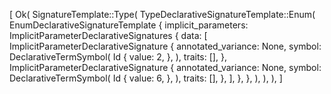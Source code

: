 [
    Ok(
        SignatureTemplate::Type(
            TypeDeclarativeSignatureTemplate::Enum(
                EnumDeclarativeSignatureTemplate {
                    implicit_parameters: ImplicitParameterDeclarativeSignatures {
                        data: [
                            ImplicitParameterDeclarativeSignature {
                                annotated_variance: None,
                                symbol: DeclarativeTermSymbol(
                                    Id {
                                        value: 2,
                                    },
                                ),
                                traits: [],
                            },
                            ImplicitParameterDeclarativeSignature {
                                annotated_variance: None,
                                symbol: DeclarativeTermSymbol(
                                    Id {
                                        value: 6,
                                    },
                                ),
                                traits: [],
                            },
                        ],
                    },
                },
            ),
        ),
    ),
]
